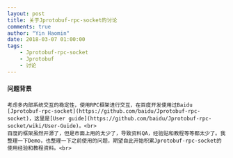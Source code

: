 ```yaml
---
layout: post
title: 关于Jprotobuf-rpc-socket的讨论
comments: true
author: "Yin Haomin"
date: 2018-03-07 01:00:00
tags:
    - Jprotobuf-rpc-socket
    - Jprotobuf
    - 讨论
---
```


#### 问题背景
    考虑多内部系统交互的稳定性，使用RPC框架进行交互，在百度开发使用过Baidu [Jprotobuf-rpc-socket](https://github.com/baidu/Jprotobuf-rpc-socket)，这里是[User guide](https://github.com/baidu/Jprotobuf-rpc-socket/wiki/User-Guide)。<br>
    百度的框架虽然开源了，但是市面上用的太少了，导致资料QA，经验贴和教程等等都太少了。我整理一下Demo，也整理一下之前使用的问题，期望自此开始积累Jprotobuf-rpc-socket的使用经验和教程资料。<br>

